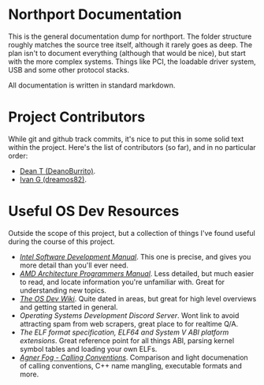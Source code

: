 # Northport Documentation

This is the general documentation dump for northport.
The folder structure roughly matches the source tree itself, although it rarely goes as deep.
The plan isn't to document everything (although that would be nice), but start with the more complex systems.
Things like PCI, the loadable driver system, USB and some other protocol stacks.

All documentation is written in standard markdown.

# Project Contributors
While git and github track commits, it's nice to put this in some solid text within the project.
Here's the list of contributors (so far), and in no particular order:

- [Dean T (DeanoBurrito)](https://github.com/DeanoBurrito).
- [Ivan G (dreamos82)](https://github.com/dreamos82).

# Useful OS Dev Resources
Outside the scope of this project, but a collection of things I've found useful during the course of this project.

- *[Intel Software Development Manual](https://www.intel.com/content/www/us/en/developer/articles/technical/intel-sdm.html)*. This one is precise, and gives you more detail than you'll ever need.
- *[AMD Architecture Programmers Manual](https://developer.amd.com/resources/developer-guides-manuals/)*. Less detailed, but much easier to read, and locate information you're unfamiliar with. Great for understanding new topics.
- *[The OS Dev Wiki](https://wiki.osdev.org/Expanded_Main_Page)*. Quite dated in areas, but great for high level overviews and getting started in general.
- *Operating Systems Development Discord Server*. Wont link to avoid attracting spam from web scrapers, great place to for realtime Q/A.
- *The ELF format specification, ELF64 and System V ABI platform extensions*. Great reference point for all things ABI, parsing kernel symbol tables and loading your own ELFs.
- *[Agner Fog - Calling Conventions](https://www.agner.org/optimize/calling_conventions.pdf)*. Comparison and light documenation of calling conventions, C++ name mangling, executable formats and more. 
